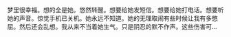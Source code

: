 梦里很幸福。想的全是她。悠然转醒。想要给她发短信。想要给她打电话。想要听她的声音。惊觉手机已关机。她永远不知道。她的无理取闹有些时候让我有多憋屈。然后还会乱想。我从来不当着她生气。只是阴忍的默不作声。这些伤害可... ​​​​